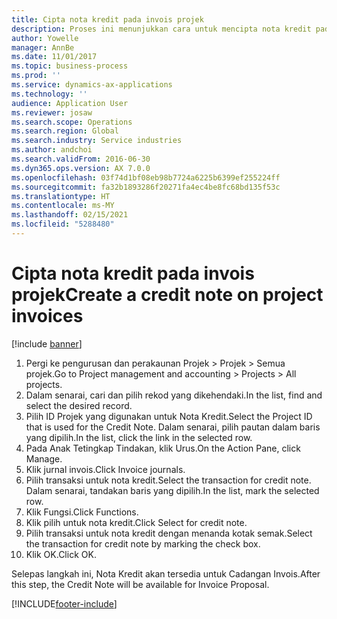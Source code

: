 ```yaml
---
title: Cipta nota kredit pada invois projek
description: Proses ini menunjukkan cara untuk mencipta nota kredit pada invois projek yang telah diposkan.
author: Yowelle
manager: AnnBe
ms.date: 11/01/2017
ms.topic: business-process
ms.prod: ''
ms.service: dynamics-ax-applications
ms.technology: ''
audience: Application User
ms.reviewer: josaw
ms.search.scope: Operations
ms.search.region: Global
ms.search.industry: Service industries
ms.author: andchoi
ms.search.validFrom: 2016-06-30
ms.dyn365.ops.version: AX 7.0.0
ms.openlocfilehash: 03f74d1bf08eb98b7724a6225b6399ef255224ff
ms.sourcegitcommit: fa32b1893286f20271fa4ec4be8fc68bd135f53c
ms.translationtype: HT
ms.contentlocale: ms-MY
ms.lasthandoff: 02/15/2021
ms.locfileid: "5288480"
---
```

# <a name="create-a-credit-note-on-project-invoices"></a><span data-ttu-id="1fa2c-103">Cipta nota kredit pada invois projek</span><span class="sxs-lookup"><span data-stu-id="1fa2c-103">Create a credit note on project invoices</span></span>

[!include [banner](../../includes/banner.md)]

1. <span data-ttu-id="1fa2c-104">Pergi ke pengurusan dan perakaunan Projek > Projek > Semua projek.</span><span class="sxs-lookup"><span data-stu-id="1fa2c-104">Go to Project management and accounting > Projects > All projects.</span></span> 
2. <span data-ttu-id="1fa2c-105">Dalam senarai, cari dan pilih rekod yang dikehendaki.</span><span class="sxs-lookup"><span data-stu-id="1fa2c-105">In the list, find and select the desired record.</span></span> 
3. <span data-ttu-id="1fa2c-106">Pilih ID Projek yang digunakan untuk Nota Kredit.</span><span class="sxs-lookup"><span data-stu-id="1fa2c-106">Select the Project ID that is used for the Credit Note.</span></span> <span data-ttu-id="1fa2c-107">Dalam senarai, pilih pautan dalam baris yang dipilih.</span><span class="sxs-lookup"><span data-stu-id="1fa2c-107">In the list, click the link in the selected row.</span></span> 
4. <span data-ttu-id="1fa2c-108">Pada Anak Tetingkap Tindakan, klik Urus.</span><span class="sxs-lookup"><span data-stu-id="1fa2c-108">On the Action Pane, click Manage.</span></span> 
5. <span data-ttu-id="1fa2c-109">Klik jurnal invois.</span><span class="sxs-lookup"><span data-stu-id="1fa2c-109">Click Invoice journals.</span></span> 
6. <span data-ttu-id="1fa2c-110">Pilih transaksi untuk nota kredit.</span><span class="sxs-lookup"><span data-stu-id="1fa2c-110">Select the transaction for credit note.</span></span> <span data-ttu-id="1fa2c-111">Dalam senarai, tandakan baris yang dipilih.</span><span class="sxs-lookup"><span data-stu-id="1fa2c-111">In the list, mark the selected row.</span></span> 
7. <span data-ttu-id="1fa2c-112">Klik Fungsi.</span><span class="sxs-lookup"><span data-stu-id="1fa2c-112">Click Functions.</span></span> 
8. <span data-ttu-id="1fa2c-113">Klik pilih untuk nota kredit.</span><span class="sxs-lookup"><span data-stu-id="1fa2c-113">Click Select for credit note.</span></span> 
9. <span data-ttu-id="1fa2c-114">Pilih transaksi untuk nota kredit dengan menanda kotak semak.</span><span class="sxs-lookup"><span data-stu-id="1fa2c-114">Select the transaction for credit note by marking the check box.</span></span>
10. <span data-ttu-id="1fa2c-115">Klik OK.</span><span class="sxs-lookup"><span data-stu-id="1fa2c-115">Click OK.</span></span> 

<span data-ttu-id="1fa2c-116">Selepas langkah ini, Nota Kredit akan tersedia untuk Cadangan Invois.</span><span class="sxs-lookup"><span data-stu-id="1fa2c-116">After this step, the Credit Note will be available for Invoice Proposal.</span></span>


[!INCLUDE[footer-include](../../includes/footer-banner.md)]